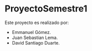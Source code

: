 # ProyectoSemestre1
Este proyecto es realizado por:
- Emmanuel Gómez.
- Juan Sebastian Lema.
- David Santiago Duarte.
